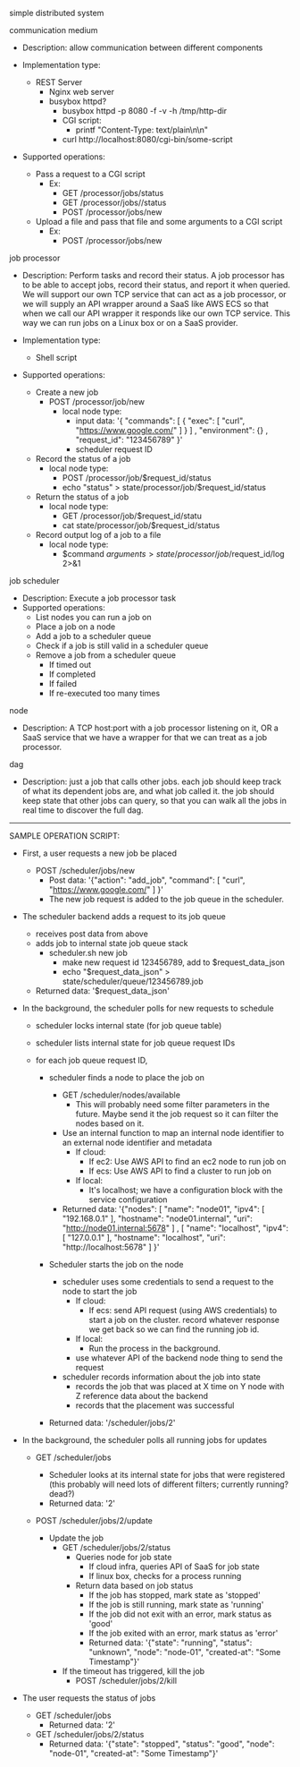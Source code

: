 simple distributed system


communication medium
 - Description: allow communication between different components

 - Implementation type:
   - REST Server
     - Nginx web server
     - busybox httpd?
       - busybox httpd -p 8080 -f -v -h /tmp/http-dir
       - CGI script:
         - printf "Content-Type: text/plain\n\n"
       - curl http://localhost:8080/cgi-bin/some-script

 - Supported operations:
   - Pass a request to a CGI script
     - Ex:
       - GET /processor/jobs/status
       - GET /processor/jobs/<job number>/status
       - POST /processor/jobs/new
   - Upload a file and pass that file and some arguments to a CGI script
     - Ex:
       - POST /processor/jobs/new

job processor
 - Description: Perform tasks and record their status.
                A job processor has to be able to accept jobs, record their status,
                and report it when queried.
                We will support our own TCP service that can act as a job processor,
                or we will supply an API wrapper around a SaaS like AWS ECS so that
                when we call our API wrapper it responds like our own TCP service.
                This way we can run jobs on a Linux box or on a SaaS provider.

 - Implementation type:
   - Shell script

 - Supported operations:
   - Create a new job
     - POST /processor/job/new
       - local node type:
         - input data: '{
             "commands": [ { "exec": [ "curl", "https://www.google.com/" ] } ] ,
             "environment": {} ,
             "request_id": "123456789"
           }'
         - scheduler request ID
   - Record the status of a job
     - local node type:
       - POST /processor/job/$request_id/status
       - echo "status" > state/processor/job/$request_id/status
   - Return the status of a job
     - local node type:
       - GET /processor/job/$request_id/statu
       - cat state/processor/job/$request_id/status
   - Record output log of a job to a file
     - local node type:
       - $command $arguments > state/processor/job/$request_id/log 2>&1

job scheduler
 - Description: Execute a job processor task
 - Supported operations:
   - List nodes you can run a job on
   - Place a job on a node
   - Add a job to a scheduler queue
   - Check if a job is still valid in a scheduler queue
   - Remove a job from a scheduler queue
     - If timed out
     - If completed
     - If failed
     - If re-executed too many times

node
 - Description: A TCP host:port with a job processor listening on it,
                OR a SaaS service that we have a wrapper for that we
                can treat as a job processor.

dag
 - Description: just a job that calls other jobs.
                each job should keep track of what its dependent jobs are, and
                what job called it.
                the job should keep state that other jobs can query, so that
                you can walk all the jobs in real time to discover the full
                dag.


---


SAMPLE OPERATION SCRIPT:

 - First, a user requests a new job be placed
   - POST /scheduler/jobs/new
     - Post data: '{"action": "add_job", "command": [ "curl", "https://www.google.com/" ] }'
     - The new job request is added to the job queue in the scheduler.

 - The scheduler backend adds a request to its job queue
   - receives post data from above
   - adds job to internal state job queue stack
     - scheduler.sh new job
       - make new request id 123456789, add to $request_data_json
       - echo "$request_data_json" > state/scheduler/queue/123456789.job
   - Returned data: '$request_data_json'

 - In the background, the scheduler polls for new requests to schedule
    - scheduler locks internal state (for job queue table)
    - scheduler lists internal state for job queue request IDs

    - for each job queue request ID,
      - scheduler finds a node to place the job on
        - GET /scheduler/nodes/available
          - This will probably need some filter parameters in the future.
            Maybe send it the job request so it can filter the nodes based on it.
        - Use an internal function to map an internal node identifier to an external node identifier and metadata
          - If cloud:
            - If ec2: Use AWS API to find an ec2 node to run job on
            - If ecs: Use AWS API to find a cluster to run job on
          - If local:
            - It's localhost; we have a configuration block with the service configuration
        - Returned data: '{"nodes": 
              [ "name": "node01", "ipv4": [ "192.168.0.1" ], "hostname": "node01.internal", "uri": "http://node01.internal:5678" ] ,
              [ "name": "localhost", "ipv4": [ "127.0.0.1" ], "hostname": "localhost", "uri": "http://localhost:5678" ]
          }' 

      - Scheduler starts the job on the node
        - scheduler uses some credentials to send a request to the node to start the job
          - If cloud:
            - If ecs: send API request (using AWS credentials) to start a job on the cluster.
                      record whatever response we get back so we can find the running job id.
          - If local:
            - Run the process in the background.
          - use whatever API of the backend node thing to send the request
        - scheduler records information about the job into state
          - records the job that was placed at X time on Y node with Z reference data about the backend
          - records that the placement was successful
      - Returned data: '/scheduler/jobs/2'

 - In the background, the scheduler polls all running jobs for updates

   - GET /scheduler/jobs
     - Scheduler looks at its internal state for jobs that were registered
       (this probably will need lots of different filters; currently running? dead?)
     - Returned data: '2'

   - POST /scheduler/jobs/2/update
     - Update the job
       - GET /scheduler/jobs/2/status
         - Queries node for job state
           - If cloud infra, queries API of SaaS for job state
           - If linux box, checks for a process running
         - Return data based on job status
           - If the job has stopped, mark state as 'stopped'
           - If the job is still running, mark state as 'running'
           - If the job did not exit with an error, mark status as 'good'
           - If the job exited with an error, mark status as 'error'
           - Returned data: '{"state": "running", "status": "unknown", "node": "node-01", "created-at": "Some Timestamp"}'
       - If the timeout has triggered, kill the job
         - POST /scheduler/jobs/2/kill

 - The user requests the status of jobs
 
   - GET /scheduler/jobs
     - Returned data: '2'
   - GET /scheduler/jobs/2/status
     - Returned data: '{"state": "stopped", "status": "good", "node": "node-01", "created-at": "Some Timestamp"}'


